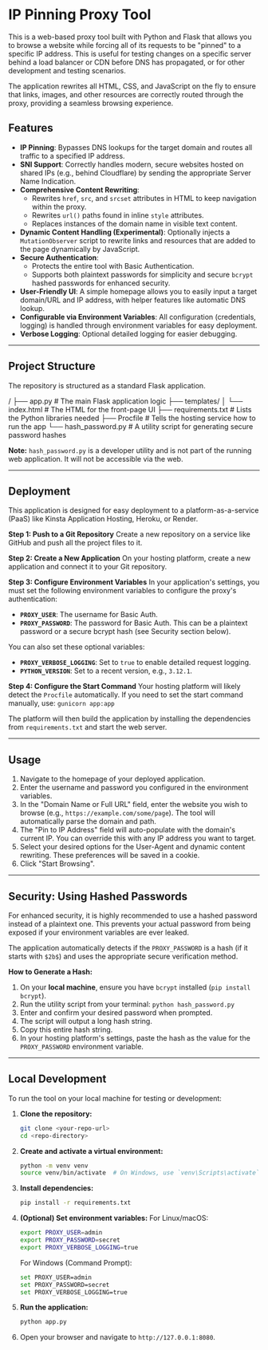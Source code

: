 # IP Pinning Proxy Tool

This is a web-based proxy tool built with Python and Flask that allows you to browse a website while forcing all of its requests to be "pinned" to a specific IP address. This is useful for testing changes on a specific server behind a load balancer or CDN before DNS has propagated, or for other development and testing scenarios.

The application rewrites all HTML, CSS, and JavaScript on the fly to ensure that links, images, and other resources are correctly routed through the proxy, providing a seamless browsing experience.

## Features

- **IP Pinning**: Bypasses DNS lookups for the target domain and routes all traffic to a specified IP address.
- **SNI Support**: Correctly handles modern, secure websites hosted on shared IPs (e.g., behind Cloudflare) by sending the appropriate Server Name Indication.
- **Comprehensive Content Rewriting**:
    - Rewrites `href`, `src`, and `srcset` attributes in HTML to keep navigation within the proxy.
    - Rewrites `url()` paths found in inline `style` attributes.
    - Replaces instances of the domain name in visible text content.
- **Dynamic Content Handling (Experimental)**: Optionally injects a `MutationObserver` script to rewrite links and resources that are added to the page dynamically by JavaScript.
- **Secure Authentication**:
    - Protects the entire tool with Basic Authentication.
    - Supports both plaintext passwords for simplicity and secure `bcrypt` hashed passwords for enhanced security.
- **User-Friendly UI**: A simple homepage allows you to easily input a target domain/URL and IP address, with helper features like automatic DNS lookup.
- **Configurable via Environment Variables**: All configuration (credentials, logging) is handled through environment variables for easy deployment.
- **Verbose Logging**: Optional detailed logging for easier debugging.

---

## Project Structure

The repository is structured as a standard Flask application.


/
├── app.py              # The main Flask application logic
├── templates/
│   └── index.html      # The HTML for the front-page UI
├── requirements.txt    # Lists the Python libraries needed
├── Procfile            # Tells the hosting service how to run the app
└── hash_password.py    # A utility script for generating secure password hashes

**Note:** `hash_password.py` is a developer utility and is not part of the running web application. It will not be accessible via the web.

---

## Deployment

This application is designed for easy deployment to a platform-as-a-service (PaaS) like Kinsta Application Hosting, Heroku, or Render.

**Step 1: Push to a Git Repository**
Create a new repository on a service like GitHub and push all the project files to it.

**Step 2: Create a New Application**
On your hosting platform, create a new application and connect it to your Git repository.

**Step 3: Configure Environment Variables**
In your application's settings, you must set the following environment variables to configure the proxy's authentication:

- **`PROXY_USER`**: The username for Basic Auth.
- **`PROXY_PASSWORD`**: The password for Basic Auth. This can be a plaintext password or a secure bcrypt hash (see Security section below).

You can also set these optional variables:

- **`PROXY_VERBOSE_LOGGING`**: Set to `true` to enable detailed request logging.
- **`PYTHON_VERSION`**: Set to a recent version, e.g., `3.12.1`.

**Step 4: Configure the Start Command**
Your hosting platform will likely detect the `Procfile` automatically. If you need to set the start command manually, use:
`gunicorn app:app`

The platform will then build the application by installing the dependencies from `requirements.txt` and start the web server.

---

## Usage

1.  Navigate to the homepage of your deployed application.
2.  Enter the username and password you configured in the environment variables.
3.  In the "Domain Name or Full URL" field, enter the website you wish to browse (e.g., `https://example.com/some/page`). The tool will automatically parse the domain and path.
4.  The "Pin to IP Address" field will auto-populate with the domain's current IP. You can override this with any IP address you want to target.
5.  Select your desired options for the User-Agent and dynamic content rewriting. These preferences will be saved in a cookie.
6.  Click "Start Browsing".

---

## Security: Using Hashed Passwords

For enhanced security, it is highly recommended to use a hashed password instead of a plaintext one. This prevents your actual password from being exposed if your environment variables are ever leaked.

The application automatically detects if the `PROXY_PASSWORD` is a hash (if it starts with `$2b$`) and uses the appropriate secure verification method.

**How to Generate a Hash:**

1.  On your **local machine**, ensure you have `bcrypt` installed (`pip install bcrypt`).
2.  Run the utility script from your terminal: `python hash_password.py`
3.  Enter and confirm your desired password when prompted.
4.  The script will output a long hash string.
5.  Copy this entire hash string.
6.  In your hosting platform's settings, paste the hash as the value for the `PROXY_PASSWORD` environment variable.

---

## Local Development

To run the tool on your local machine for testing or development:

1.  **Clone the repository:**
    ```bash
    git clone <your-repo-url>
    cd <repo-directory>
    ```
2.  **Create and activate a virtual environment:**
    ```bash
    python -m venv venv
    source venv/bin/activate  # On Windows, use `venv\Scripts\activate`
    ```
3.  **Install dependencies:**
    ```bash
    pip install -r requirements.txt
    ```
4.  **(Optional) Set environment variables:**
    For Linux/macOS:
    ```bash
    export PROXY_USER=admin
    export PROXY_PASSWORD=secret
    export PROXY_VERBOSE_LOGGING=true
    ```
    For Windows (Command Prompt):
    ```bash
    set PROXY_USER=admin
    set PROXY_PASSWORD=secret
    set PROXY_VERBOSE_LOGGING=true
    ```
5.  **Run the application:**
    ```bash
    python app.py
    ```
6.  Open your browser and navigate to `http://127.0.0.1:8080`.
